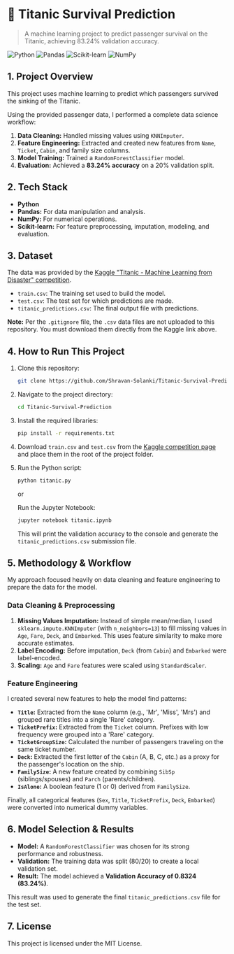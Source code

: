 # 🚢 Titanic Survival Prediction
> A machine learning project to predict passenger survival on the Titanic, achieving 83.24% validation accuracy.

![Python](https://img.shields.io/badge/Python-3.x-blue)
![Pandas](https://img.shields.io/badge/Pandas-blue)
![Scikit-learn](https://img.shields.io/badge/Scikit--learn-orange)
![NumPy](https://img.shields.io/badge/NumPy-blueviolet)

## 1. Project Overview

This project uses machine learning to predict which passengers survived the sinking of the Titanic.

Using the provided passenger data, I performed a complete data science workflow:
1.  **Data Cleaning:** Handled missing values using `KNNImputer`.
2.  **Feature Engineering:** Extracted and created new features from `Name`, `Ticket`, `Cabin`, and family size columns.
3.  **Model Training:** Trained a `RandomForestClassifier` model.
4.  **Evaluation:** Achieved a **83.24% accuracy** on a 20% validation split.

## 2. Tech Stack

* **Python**
* **Pandas:** For data manipulation and analysis.
* **NumPy:** For numerical operations.
* **Scikit-learn:** For feature preprocessing, imputation, modeling, and evaluation.

## 3. Dataset

The data was provided by the [Kaggle "Titanic - Machine Learning from Disaster" competition](https://www.kaggle.com/c/titanic).

* `train.csv`: The training set used to build the model.
* `test.csv`: The test set for which predictions are made.
* `titanic_predictions.csv`: The final output file with predictions.

**Note:** Per the `.gitignore` file, the `.csv` data files are not uploaded to this repository. You must download them directly from the Kaggle link above.

## 4. How to Run This Project

1.  Clone this repository:
    ```bash
    git clone https://github.com/Shravan-Solanki/Titanic-Survival-Prediction.git
    ```
2.  Navigate to the project directory:
    ```bash
    cd Titanic-Survival-Prediction
    ```
3.  Install the required libraries:
    ```bash
    pip install -r requirements.txt
    ```
4.  Download `train.csv` and `test.csv` from the [Kaggle competition page](https://www.kaggle.com/c/titanic/data) and place them in the root of the project folder.

5.  Run the Python script:
    ```bash
    python titanic.py
    ```
    or

    Run the Jupyter Notebook:
    ```bash
    jupyter notebook titanic.ipynb
    ```
    This will print the validation accuracy to the console and generate the `titanic_predictions.csv` submission file.

## 5. Methodology & Workflow

My approach focused heavily on data cleaning and feature engineering to prepare the data for the model.

### Data Cleaning & Preprocessing

1.  **Missing Values Imputation:** Instead of simple mean/median, I used `sklearn.impute.KNNImputer` (with `n_neighbors=13`) to fill missing values in `Age`, `Fare`, `Deck`, and `Embarked`. This uses feature similarity to make more accurate estimates.
2.  **Label Encoding:** Before imputation, `Deck` (from `Cabin`) and `Embarked` were label-encoded.
3.  **Scaling:** `Age` and `Fare` features were scaled using `StandardScaler`.

### Feature Engineering

I created several new features to help the model find patterns:

* **`Title`:** Extracted from the `Name` column (e.g., 'Mr', 'Miss', 'Mrs') and grouped rare titles into a single 'Rare' category.
* **`TicketPrefix`:** Extracted from the `Ticket` column. Prefixes with low frequency were grouped into a 'Rare' category.
* **`TicketGroupSize`:** Calculated the number of passengers traveling on the same ticket number.
* **`Deck`:** Extracted the first letter of the `Cabin` (A, B, C, etc.) as a proxy for the passenger's location on the ship.
* **`FamilySize`:** A new feature created by combining `SibSp` (siblings/spouses) and `Parch` (parents/children).
* **`IsAlone`:** A boolean feature (1 or 0) derived from `FamilySize`.

Finally, all categorical features (`Sex`, `Title`, `TicketPrefix`, `Deck`, `Embarked`) were converted into numerical dummy variables.

## 6. Model Selection & Results

* **Model:** A `RandomForestClassifier` was chosen for its strong performance and robustness.
* **Validation:** The training data was split (80/20) to create a local validation set.
* **Result:** The model achieved a **Validation Accuracy of 0.8324 (83.24%)**.

This result was used to generate the final `titanic_predictions.csv` file for the test set.

## 7. License
This project is licensed under the MIT License.
